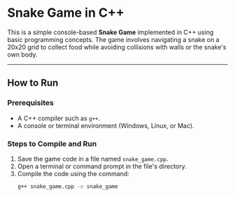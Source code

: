# Snake Game in C++

This is a simple console-based **Snake Game** implemented in C++ using basic programming concepts. The game involves navigating a snake on a 20x20 grid to collect food while avoiding collisions with walls or the snake's own body.

---

## How to Run

### Prerequisites
- A C++ compiler such as `g++`.
- A console or terminal environment (Windows, Linux, or Mac).

### Steps to Compile and Run
1. Save the game code in a file named `snake_game.cpp`.
2. Open a terminal or command prompt in the file's directory.
3. Compile the code using the command:
   ```bash
   g++ snake_game.cpp -o snake_game


